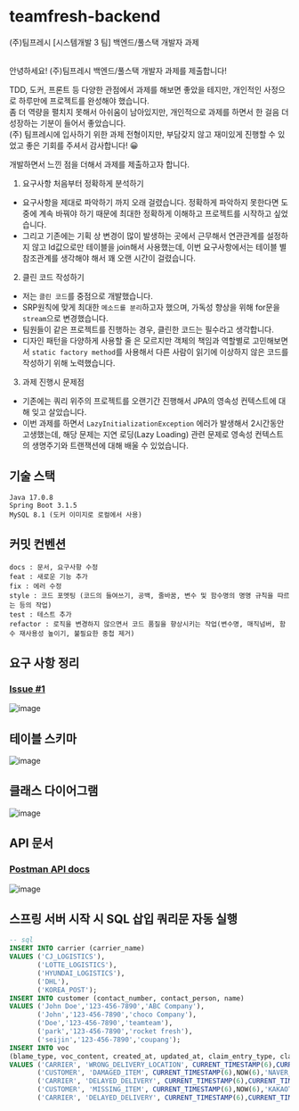 # teamfresh-backend
(주)팀프레시 [시스템개발 3 팀] 백엔드/풀스택 개발자 과제
<br/>
<br/>

안녕하세요! (주)팀프레시 백엔드/풀스택 개발자 과제를 제출합니다!

TDD, 도커, 프론트 등 다양한 관점에서 과제를 해보면 좋았을 테지만, 개인적인 사정으로 하루만에 프로젝트를 완성해야 했습니다.  
좀 더 역량을 펼치지 못해서 아쉬움이 남아있지만, 개인적으로 과제를 하면서 한 걸음 더 성장하는 기분이 들어서 좋았습니다.  
(주) 팀프레시에 입사하기 위한 과제 전형이지만, 부담갖지 않고 재미있게 진행할 수 있었고 좋은 기회를 주셔서 감사합니다! 😀   

개발하면서 느낀 점을 더해서 과제를 제출하고자 합니다. 

1. 요구사항 처음부터 정확하게 분석하기
- 요구사항을 제대로 파악하기 까지 오래 걸렸습니다. 정확하게 파악하지 못한다면 도중에 계속 바꿔야 하기 때문에 최대한 정확하게 이해하고 프로젝트를 시작하고 싶었습니다.
- 그리고 기존에는 기획 상 변경이 많이 발생하는 곳에서 근무해서 연관관계를 설정하지 않고 Id값으로만 테이블을 join해서 사용했는데, 이번 요구사항에서는 테이블 별 참조관계를 생각해야 해서 꽤 오랜 시간이 걸렸습니다.

2. 클린 코드 작성하기
- 저는 `클린 코드`를 중점으로 개발했습니다.
- SRP원칙에 맞게 최대한 `메소드를 분리`하고자 했으며, 가독성 향상을 위해 for문을 `stream`으로 변경했습니다.
- 팀원들이 같은 프로젝트를 진행하는 경우, 클린한 코드는 필수라고 생각합니다.
- 디자인 패턴을 다양하게 사용할 줄 은 모르지만 객체의 책임과 역할별로 고민해보면서 `static factory method`를 사용해서 다른 사람이 읽기에 이상하지 않은 코드를 작성하기 위해 노력했습니다.

3. 과제 진행시 문제점
- 기존에는 쿼리 위주의 프로젝트를 오랜기간 진행해서 JPA의 영속성 컨텍스트에 대해 잊고 살았습니다.
- 이번 과제를 하면서 `LazyInitializationException` 에러가 발생해서 2시간동안 고생했는데, 해당 문제는  지연 로딩(Lazy Loading) 관련 문제로 영속성 컨텍스트의 생명주기와 트랜잭션에 대해 배울 수 있었습니다.

## 기술 스택
```
Java 17.0.8  
Spring Boot 3.1.5  
MySQL 8.1 (도커 이미지로 로컬에서 사용)
```

## 커밋 컨벤션
```text
docs : 문서, 요구사항 수정
feat : 새로운 기능 추가
fix : 에러 수정
style : 코드 포멧팅 (코드의 들여쓰기, 공백, 줄바꿈, 변수 및 함수명의 명명 규칙을 따르는 등의 작업)
test : 테스트 추가
refactor : 로직을 변경하지 않으면서 코드 품질을 향상시키는 작업(변수명, 매직넘버, 함수 재사용성 높이기, 불필요한 중첩 제거)
```

## 요구 사항 정리
### [Issue #1](https://github.com/codesejin/teamfresh-backend/issues/1#issue-1959256285)  
![image](https://github.com/codesejin/teamfresh-backend/assets/101460733/04f67a53-f612-4892-a251-de7eddb37ac2)


  
## 테이블 스키마
![image](https://github.com/codesejin/teamfresh-backend/assets/101460733/95321df0-339e-40fb-ae75-91e0ad8aff6d)


## 클래스 다이어그램
![image](https://github.com/codesejin/teamfresh-backend/assets/101460733/1aa1fd3d-fec9-4402-b236-e7a875584e36)


## API 문서

### [Postman API docs](https://documenter.getpostman.com/view/19993324/2s9YRE1qq9)
![image](https://github.com/codesejin/teamfresh-backend/assets/101460733/b8ccf9c1-3c2c-4b7f-ad5b-8f2e98f725e7)


## 스프링 서버 시작 시 SQL 삽입 쿼리문 자동 실행
```sql
-- sql
INSERT INTO carrier (carrier_name)
VALUES ('CJ_LOGISTICS'),
       ('LOTTE_LOGISTICS'),
       ('HYUNDAI_LOGISTICS'),
       ('DHL'),
       ('KOREA_POST');
INSERT INTO customer (contact_number, contact_person, name)
VALUES ('John Doe','123-456-7890','ABC Company'),
       ('John','123-456-7890','choco Company'),
       ('Doe','123-456-7890','teamteam'),
       ('park','123-456-7890','rocket fresh'),
       ('seijin','123-456-7890','coupang');
INSERT INTO voc
(blame_type, voc_content, created_at, updated_at, claim_entry_type, claim_status, customer_id, carrier_id, is_compensation_requested)
VALUES ('CARRIER', 'WRONG_DELIVERY_LOCATION', CURRENT_TIMESTAMP(6),CURRENT_TIMESTAMP(6),'KAKAOTALK','INCOMING',1,1,false),
       ('CUSTOMER', 'DAMAGED_ITEM', CURRENT_TIMESTAMP(6),NOW(6),'NAVER_TALK','INCOMING',1,2,false),
       ('CARRIER', 'DELAYED_DELIVERY', CURRENT_TIMESTAMP(6),CURRENT_TIMESTAMP(6),'PHONE','INCOMING',2,3,false),
       ('CUSTOMER', 'MISSING_ITEM', CURRENT_TIMESTAMP(6),NOW(6),'KAKAOTALK','INCOMING',2,4,false),
       ('CARRIER', 'DELAYED_DELIVERY', CURRENT_TIMESTAMP(6),CURRENT_TIMESTAMP(6),'PHONE','INCOMING',3,5,false);
```

